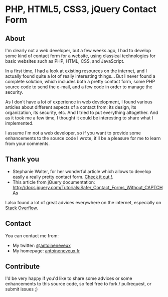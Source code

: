PHP, HTML5, CSS3, jQuery Contact Form
=====================================
About
-----
I'm clearly not a web developer, but a few weeks ago, I had to develop some 
kind of contact form for a website, using classical technologies for basic websites 
such as PHP, HTML, CSS, and JavaScript.

In a first time, I had a look at existing resources on the internet, and I actually 
found quite a lot of really interesting things... But I never found a complete solution, 
which includes both a pretty contact form, some PHP source code to send the e-mail, and 
a few code in order to manage the security.

As I don't have a lot of experience in web development, I found various articles about 
different aspects of a contact from: its design, its organization, its security, etc. And 
I tried to put everything altogether. And as it took me a few time, I thought it could be 
interesting to share what I implemented.

I assume I'm not a web developer, so if you want to provide some enhancements to the 
source code I wrote, it'll be a pleasure for me to learn from your comments.

Thank you
---------
 * Stephanie Walter, for her wonderful article which allows to develop easily a really 
 pretty contact form. [Check it out !](http://www.onextrapixel.com/2012/01/23/full-css3-html5-contact-form-with-no-images/).
 * This article from jQuery documentation: http://docs.jquery.com/Tutorials:Safer_Contact_Forms_Without_CAPTCHAs
 
I also found a lot of great advices everywhere on the internet, especially on 
[Stack Overflow](http://stackoverflow.com/).

Contact
-------
You can contact me from:
 * My twitter: [@antoineneveux](http://www.twitter.com/antoineneveux)
 * My homepage: [antoineneveux.fr](http://www.antoineneveux.fr/)
 
Contribute
----------
I'd be very happy if you'd like to share some advices or some enhancements to this source 
code, so feel free to fork / pullrequest, or submit issues ;)